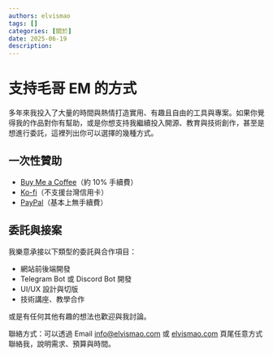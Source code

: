```yaml
---
authors: elvismao
tags: []
categories: [關於]
date: 2025-06-19
description:
---
```


# 支持毛哥 EM 的方式

多年來我投入了大量的時間與熱情打造實用、有趣且自由的工具與專案。如果你覺得我的作品對你有幫助，或是你想支持我繼續投入開源、教育與技術創作，甚至是想進行委託，這裡列出你可以選擇的幾種方式。

## 一次性贊助

- [Buy Me a Coffee](https://buymeacoffee.com/elvismao)（約 10% 手續費）
- [Ko-fi](https://ko-fi.com/elvismao)（不支援台灣信用卡）
- [PayPal](https://www.paypal.me/elvisdragonmao)（基本上無手續費）

## 委託與接案

我樂意承接以下類型的委託與合作項目：

- 網站前後端開發
- Telegram Bot 或 Discord Bot 開發
- UI/UX 設計與切版
- 技術講座、教學合作

或是有任何其他有趣的想法也歡迎與我討論。

聯絡方式：可以透過 Email [info@elvismao.com](mailto:info@elvismao.com) 或 [elvismao.com](https://elvismao.com/) 頁尾任意方式聯絡我，說明需求、預算與時間。
